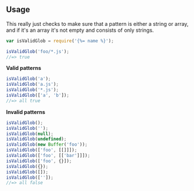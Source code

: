 ## Usage

This really just checks to make sure that a pattern is either a string or array, and if it's an array it's not empty and consists of only strings. 

```js
var isValidGlob = require('{%= name %}');

isValidGlob('foo/*.js');
//=> true
```

**Valid patterns**

```js
isValidGlob('a');
isValidGlob('a.js');
isValidGlob('*.js');
isValidGlob(['a', 'b']);
//=> all true
```

**Invalid patterns**

```js
isValidGlob();
isValidGlob('');
isValidGlob(null);
isValidGlob(undefined);
isValidGlob(new Buffer('foo'));
isValidGlob(['foo', [[]]]);
isValidGlob(['foo', [['bar']]]);
isValidGlob(['foo', {}]);
isValidGlob({});
isValidGlob([]);
isValidGlob(['']);
//=> all false
```
